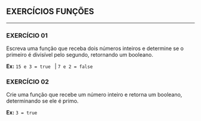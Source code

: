 ## EXERCÍCIOS FUNÇÕES
---
### EXERCÍCIO 01
 Escreva uma função que receba dois números inteiros e determine se o primeiro é divisível pelo segundo, retornando um booleano. 
  
  **Ex:** `15 e 3 = true ` | `7 e 2 = false`

### EXERCÍCIO 02
 Crie uma função que recebe um número inteiro e retorna um booleano, determinando se ele é primo.
  
**Ex:** `3 = true`
